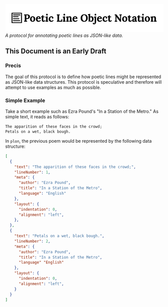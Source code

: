 ![plon](https://raw.githubusercontent.com/jsumnersmith/poetic-line-object-notation/master/plon.png 'plon Logo')
*A protocol for annotating poetic lines as JSON-like data.*


## This Document is an Early Draft

### Precis
The goal of this protocol is to define how poetic lines might be represented as JSON-like data structures. This protocol is speculative and therefore will attempt to use examples as much as possible.

### Simple Example
Take a short example such as Ezra Pound's "In a Station of the Metro." As simple text, it reads as follows:
```text
The apparition of these faces in the crowd;
Petals on a wet, black bough.
```
In `plon`, the previous poem would be represented by the following data structure:
```json
[
  {
    "text": "The apparition of these faces in the crowd;",
    "lineNumber": 1,
    "meta": {
      "author": "Ezra Pound",
      "title": "In a Station of the Metro",
      "language": "English"
    },
    "layout": {
      "indentation": 0,
      "alignment": "left",
    },
  },
  {
    "text": "Petals on a wet, black bough.",
    "lineNumber": 2,
    "meta": {
      "author": "Ezra Pound",
      "title": "In a Station of the Metro",
      "language" "English"
    },
    "layout": {
      "indentation": 0,
      "alignment": "left",
    }
  }
]
```
